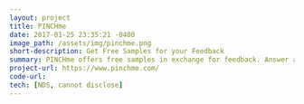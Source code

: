 ```yaml
---
layout: project
title: PINCHme
date: 2017-01-25 23:35:21 -0400
image_path: /assets/img/pinchme.png
short-description: Get Free Samples for your Feedback
summary: PINCHme offers free samples in exchange for feedback. Answer a series of questions about yourself, they'll send you samples catered specifically for you.
project-url: https://www.pinchme.com/
code-url:
tech: [NDS, cannot disclose]
---
```



